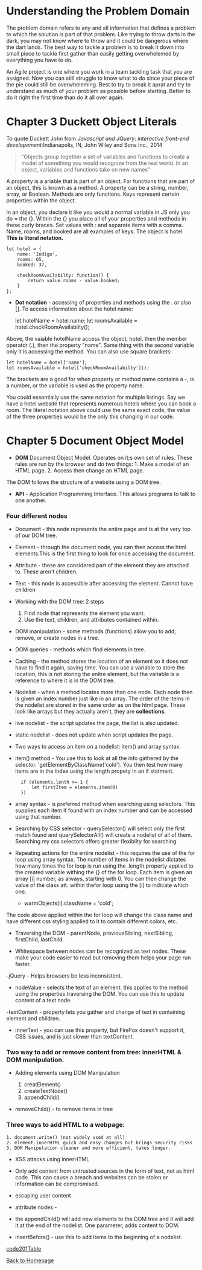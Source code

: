 # Understanding the Problem Domain

The problem domain refers to any and all information that defines a problem to which the solution is part of that problem. Like trying to throw darts in the dark, you may not know where to throw and it could be dangerous where the dart lands. The best way to tackle a problem is to break it down into small piece to tackle first gather than easily getting overwhelemed by everything you have to do. 

An Agile project is one where you work in a team tackling task that you are assigned. Now you can still struggle to know what to do since your piece of the pie could still be overwheleming. Best to try to break it aprat and try to understand as much of your problem as possible before starting. Better to do it right the first time than do it all over again.

# Chapter 3 Duckett Object Literals

To quote Duckett John from _Javascript and JQuery: interactive front-end developement_:Indianapolis, IN, John Wiley and Sons Inc., 2014

>"Objects group together a set of variables and functions to create a model of something you would recognize from the real world. In an object, variables and functions take on new names" 

A property is a ariable that is part of an object. For functions that are part of an object, this is known as a method. A property can be a string, number, array, or Boolean. Methods are only functions. Keys represent certain properties within the object.

In an object, you declare it like you would a normal variable in JS only you do = the {}. Within the {} you place all of your properties and methods in these curly braces. Set values with : and separate items with a comma. Name, rooms, and booked are all examples of keys. The object is hotel. **This is literal notation.**

    let hotel = {
        name: 'Indigo',
        rooms: 65,
        booked: 37,

        checkRoomAvailabilty: function() {
            return value.rooms - value.booked;
        }
    };

- **Dot notation** - accessing of properties and methods using the . or also []. To access information about the hotel name:

    let hotelName = hotel.name; 
    let roomsAvailable = hotel.checkRoomAvailabilty();

Above, the vaiable hotelName access the object, hotel, then the member operator (.), then the property "name". Same thing with the second variable only it is accessing the method. You can also use square brackets:

    let hotelName = hotel['name']; 
    let roomsAvailable = hotel['checkRoomAvailabilty']();

The brackets are a good for when property or method name contains a -, is a number, or the variable is used as the property name.

You could essentially use the same notation for multiple listings. Say we have a hotel website that represents numerous hotels where you can book a room. The literal notation above could use the same exact code, the value of the three properties would be the only this changing in our code.

# Chapter 5 Document Object Model

- **DOM** Document Object Model. Operates on it;s own set of rules. These rules are run by the browser and do two things: 1. Make a model of an HTML page. 2. Access then change an HTML page.

The DOM follows the structure of a website using a DOM tree.

- **API** - Application Programming Interface. This allows programs to talk to one another. 

### Four different nodes

- Document - this node represents the entire page and is at the very top of our DOM tree.

- Element - through the document node, you can then access the html elements.This is the first thing to look for once accessing the document. 

- Attribute - these are considered part of the element they are attached to. These aren't children.

- Text - this node is accessible after accessing the element. Cannot have children

- Working with the DOM tree: 2 steps

    1. Find node that represents the element you want.
    2. Use the text, children, and attributes contained within. 

- DOM manipulation - some methods (functions) allow you to add, remove, or create nodes in a tree.

- DOM queries - methods which find elements in tree.

- Caching - the method stores the location of an element so it does not have to find it again, saving time. You can use a variable to store the location, this is not storing the enitre element, but the variable is a reference to where it is in the DOM tree.

- Nodelist - when a method locates more than one node. Each node then is given an index number just like in an array. The order of the items in the nodelist are stored in the same order as on the html page. These look like arrays but they actually aren't, they are **collections**.

- live nodelist - the script updates the page, the list is also updated.

- static nodelist - does not update when script updates the page.

- Two ways to access an item on a nodelist: item() and array syntax.

- item() method - You use this to look at all the info gathered by the selector. 'getElementByClassName('cold'). You then test how many items are in the index using the length propety in an if statment. 

        if (elements.lenth >= 1 {
            let firstItem = elements.item(0)
        })

- array syntax - is preferred method when searching using selectors. This supplies each item if found with an index number and can be accessed using that number. 

- Searching by CSS selector - querySelector() will select only the first match found and querySelectorAll() will create a nodelist of all of them. Searching my css selectors offers greater flexibilty for searching. 

- Repeating actions for the entire nodelist - this requires the use of the for loop using array syntax. The number of items in the nodelist dictates how many times the for loop is run using the .length property applied to the created variable withing the {} of the for loop. Each item is given an array [i] number, as always, starting with 0. You can then change the value of the class att. within thefor loop using the [i] to indicate which one.

    - warmObjects[i].className = 'cold';

The code above applied within the for loop will change the class name and have different css styling applied to it to contain different colors, etc.

- Traversing the DOM - parentNode, previousSibling, nextSibling, firstChild, lastChild.

- Whitespace between nodes can be recognized as text nodes. These make your code easier to read but removing them helps your page run faster. 

-jQuery - Helps browsers be less inconsistent. 

- nodeValue - selects the text of an element. this applies to the method using the properties traversing the DOM. You can use this to update content of a text node.

-textContent - property lets you gather and change of text in containing element and children.

- innerText - you can use this property, but FireFox doesn't support it, CSS issues, and is just slower than textContent.

### Two way to add or remove content from tree: innerHTML & DOM manipulation.

- Adding elements using DOM Manipulation

    1. creatElement()
    2. createTextNode()
    3. appendChild()

- removeChild() - to remove items in tree


### Three ways to add HTML to a webpage:

    1. document.write() (not widely used at all)
    2. element.innerHTML quick and easy changes but brings security risks
    3. DOM Manipulation cleaner and more efficient, takes longer.

- XSS attacks using innerHTML

- Only add content from untrusted sources in the form of text, not as html code. This can cause a breach and websites can be stolen or information can be compromised.

- escaping user content

- attribute nodes - 

- the appendChild() will add new elements to the DOM tree and it will add it at the end of the nodelist. One parameter, adds content to DOM. 

- insertBefore() - use this to add items to the beginning of a nodelist. 

[code201Table](201/code201Table.md)

[Back to Homepage](README.md)